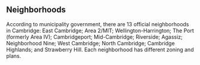## Neighborhoods

According to municipality government, there are 13 official neighborhoods in Cambridge: East Cambridge; Area 2/MIT; Wellington-Harrington; The Port (formerly Area IV); Cambridgeport; Mid-Cambridge; Riverside; Agassiz; Neighborhood Nine; West Cambridge; North Cambridge; Cambridge Highlands; and Strawberry Hill. Each neighborhood has different zoning and plans.